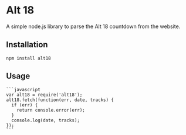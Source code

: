 Alt 18
======

A simple node.js library to parse the Alt 18 countdown from the website.

Installation
------------

    npm install alt18

Usage
-----

    ```javascript
    var alt18 = require('alt18');
    alt18.fetch(function(err, date, tracks) {
      if (err) {
        return console.error(err);
      }
      console.log(date, tracks);
    });
    ```